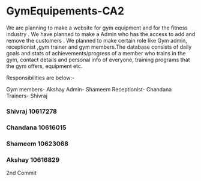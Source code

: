 # GymEquipements-CA2
We are planning to make a website for gym equipment and for the fitness industry . We have planned to make a Admin who has the access to add and remove the customers .
We planned to make certain role like Gym admin, receptionist ,gym trainer and gym members.The database consists of daily goals and stats of achievements/progress of a member who trains in the gym, contact details and personal info of everyone, training programs that the gym offers, equipment etc.

Responsibilities are below:-

Gym members- Akshay
Admin- Shameem
Receptionist- Chandana
Trainers- Shivraj

### Shivraj 10617278
### Chandana 10616015
### Shameem 10623068
### Akshay 10616829

2nd Commit 